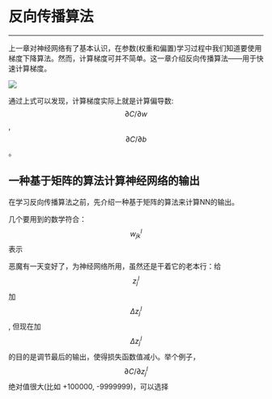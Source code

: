 #  反向传播算法


---

上一章对神经网络有了基本认识，在参数(权重和偏置)学习过程中我们知道要使用梯度下降算法。然而，计算梯度可并不简单。这一章介绍反向传播算法——用于快速计算梯度。


![](https://ooo.0o0.ooo/2015/11/10/5641ec00a6aff.png)

通过上式可以发现，计算梯度实际上就是计算偏导数:$$\partial C / \partial w$$, $$\partial C / \partial b$$。



## 一种基于矩阵的算法计算神经网络的输出

在学习反向传播算法之前，先介绍一种基于矩阵的算法来计算NN的输出。

几个要用到的数学符合：$$w_{jk}^{l} $$表示


恶魔有一天变好了，为神经网络所用，虽然还是干着它的老本行：给$$z_{j}^{l}$$加$$\Delta z_{j}^{l}$$, 但现在加$$\Delta z_{j}^{l}$$的目的是调节最后的输出，使得损失函数值减小。举个例子，$$\partial C/ \partial z_{j}^{l}$$绝对值很大(比如 +100000, -9999999)，可以选择
